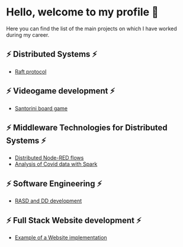 <h1> Hello, welcome to my profile 👋 </h1>

Here you can find the list of the main projects on which I have worked during my career.

## ⚡ Distributed Systems ⚡
- [Raft protocol](https://github.com/EdoardoV97/Raft-Omnet)

## ⚡ Videogame development ⚡
- [Santorini board game](https://github.com/LeonardoRuzza/ing-sw-2020-Ruzza-Venir-Schips)

## ⚡ Middleware Technologies for Distributed Systems ⚡
- [Distributed Node-RED flows](https://github.com/EdoardoV97/Distributed-Node-RED-flows)
- [Analysis of Covid data with Spark](https://github.com/LeonardoRuzza/middleware_spark_project)

## ⚡ Software Engineering ⚡
- [RASD and DD development](https://github.com/EdoardoV97/RASD-DD-Development)

## ⚡ Full Stack Website development ⚡
- [Example of a Website implementation](https://github.com/LeonardoRuzza/ELM-hypermedia2021)
